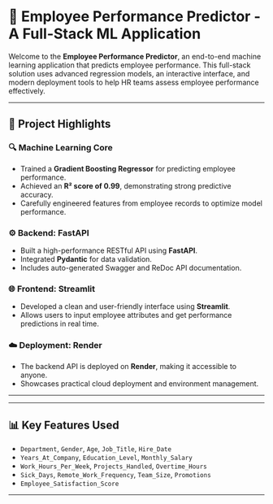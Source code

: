 # 💼 Employee Performance Predictor - A Full-Stack ML Application

Welcome to the **Employee Performance Predictor**, an end-to-end machine learning application that predicts employee performance. This full-stack solution uses advanced regression models, an interactive interface, and modern deployment tools to help HR teams assess employee performance effectively.

---

## 🚀 Project Highlights

### 🔍 Machine Learning Core
- Trained a **Gradient Boosting Regressor** for predicting employee performance.
- Achieved an **R² score of 0.99**, demonstrating strong predictive accuracy.
- Carefully engineered features from employee records to optimize model performance.

### ⚙️ Backend: FastAPI
- Built a high-performance RESTful API using **FastAPI**.
- Integrated **Pydantic** for data validation.
- Includes auto-generated Swagger and ReDoc API documentation.

### 🌐 Frontend: Streamlit
- Developed a clean and user-friendly interface using **Streamlit**.
- Allows users to input employee attributes and get performance predictions in real time.

### ☁️ Deployment: Render
- The backend API is deployed on **Render**, making it accessible to anyone.
- Showcases practical cloud deployment and environment management.

---


---

## 📊 Key Features Used

- `Department`, `Gender`, `Age`, `Job_Title`, `Hire_Date`
- `Years_At_Company`, `Education_Level`, `Monthly_Salary`
- `Work_Hours_Per_Week`, `Projects_Handled`, `Overtime_Hours`
- `Sick_Days`, `Remote_Work_Frequency`, `Team_Size`, `Promotions`
- `Employee_Satisfaction_Score`

---

